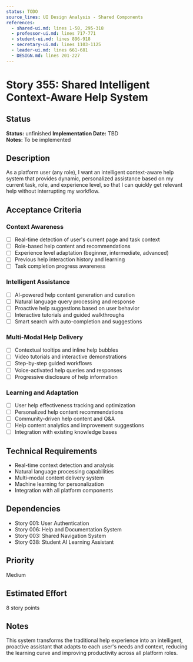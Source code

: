 ```yaml
---
status: TODO
source_lines: UI Design Analysis - Shared Components
references:
  - shared-ui.md: lines 1-50, 295-318
  - professor-ui.md: lines 717-771
  - student-ui.md: lines 896-918
  - secretary-ui.md: lines 1103-1125
  - leader-ui.md: lines 661-681
  - DESIGN.md: lines 201-227
---
```

# Story 355: Shared Intelligent Context-Aware Help System

## Status
**Status:** unfinished
**Implementation Date:** TBD  
**Notes:** To be implemented

## Description
As a platform user (any role), I want an intelligent context-aware help system that provides dynamic, personalized assistance based on my current task, role, and experience level, so that I can quickly get relevant help without interrupting my workflow.

## Acceptance Criteria

### Context Awareness
- [ ] Real-time detection of user's current page and task context
- [ ] Role-based help content and recommendations
- [ ] Experience level adaptation (beginner, intermediate, advanced)
- [ ] Previous help interaction history and learning
- [ ] Task completion progress awareness

### Intelligent Assistance
- [ ] AI-powered help content generation and curation
- [ ] Natural language query processing and response
- [ ] Proactive help suggestions based on user behavior
- [ ] Interactive tutorials and guided walkthroughs
- [ ] Smart search with auto-completion and suggestions

### Multi-Modal Help Delivery
- [ ] Contextual tooltips and inline help bubbles
- [ ] Video tutorials and interactive demonstrations
- [ ] Step-by-step guided workflows
- [ ] Voice-activated help queries and responses
- [ ] Progressive disclosure of help information

### Learning and Adaptation
- [ ] User help effectiveness tracking and optimization
- [ ] Personalized help content recommendations
- [ ] Community-driven help content and Q&A
- [ ] Help content analytics and improvement suggestions
- [ ] Integration with existing knowledge bases

## Technical Requirements
- Real-time context detection and analysis
- Natural language processing capabilities
- Multi-modal content delivery system
- Machine learning for personalization
- Integration with all platform components

## Dependencies
- Story 001: User Authentication
- Story 006: Help and Documentation System
- Story 003: Shared Navigation System
- Story 038: Student AI Learning Assistant

## Priority
Medium

## Estimated Effort
8 story points

## Notes
This system transforms the traditional help experience into an intelligent, proactive assistant that adapts to each user's needs and context, reducing the learning curve and improving productivity across all platform roles.
